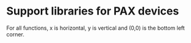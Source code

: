# Support libraries for PAX devices

For all functions, x is horizontal, y is vertical and (0,0) is the bottom left corner.
